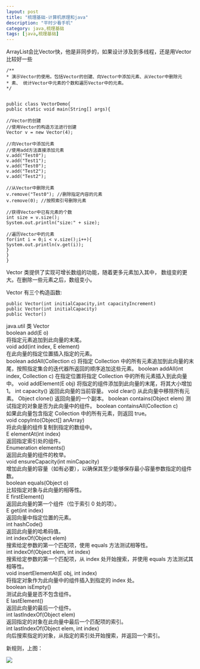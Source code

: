 ```yaml
---
layout: post
title: "梳理基础-计算机原理和java"
description: "平时少看手机"
category: java,梳理基础
tags: [java,梳理基础]
---
```


ArrayList会比Vector快，他是非同步的，如果设计涉及到多线程，还是用Vector比较好一些 


```
/** 
* 演示Vector的使用。包括Vector的创建、向Vector中添加元素、从Vector中删除元  
* 素、 统计Vector中元素的个数和遍历Vector中的元素。 
*/


public class VectorDemo{ 
public static void main(String[] args){

//Vector的创建 
//使用Vector的构造方法进行创建 
Vector v = new Vector(4);

//向Vector中添加元素 
//使用add方法直接添加元素 
v.add("Test0"); 
v.add("Test1"); 
v.add("Test0"); 
v.add("Test2"); 
v.add("Test2");

//从Vector中删除元素 
v.remove("Test0"); //删除指定内容的元素 
v.remove(0); //按照索引号删除元素

//获得Vector中已有元素的个数 
int size = v.size(); 
System.out.println("size:" + size);

//遍历Vector中的元素 
for(int i = 0;i < v.size();i++){ 
System.out.println(v.get(i)); 
} 
} 
} 
```
 
Vector 类提供了实现可增长数组的功能，随着更多元素加入其中，
数组变的更大。在删除一些元素之后，数组变小。    
 
Vector 有三个构造函数:   

``` 
public Vector(int initialCapacity,int capacityIncrement)     
public Vector(int initialCapacity)       
public Vector()     
```


java.util 类 Vector<E>   
boolean add(E o)    
将指定元素追加到此向量的末尾。    
void add(int index, E element)     
在此向量的指定位置插入指定的元素。    
boolean addAll(Collection<? extends E> c)     
将指定 Collection 中的所有元素追加到此向量的末尾，按照指定集合的迭代器所返回的顺序追加这些元素。     
boolean addAll(int index, Collection<? extends E> c)     
在指定位置将指定 Collection 中的所有元素插入到此向量中。      
void addElement(E obj)      
将指定的组件添加到此向量的末尾，将其大小增加 1。     
int capacity()     
返回此向量的当前容量。      
void clear()         
从此向量中移除所有元素。      
Object clone()      
返回向量的一个副本。             
boolean contains(Object elem)       
测试指定的对象是否为此向量中的组件。        
boolean containsAll(Collection<?> c)       
如果此向量包含指定 Collection 中的所有元素，则返回 true。      
void copyInto(Object[] anArray)      
将此向量的组件复制到指定的数组中。      
E elementAt(int index)      
返回指定索引处的组件。       
Enumeration<E> elements()     
返回此向量的组件的枚举。       
void ensureCapacity(int minCapacity)       
增加此向量的容量（如有必要），以确保其至少能够保存最小容量参数指定的组件数。         
boolean equals(Object o)        
比较指定对象与此向量的相等性。        
E firstElement()         
返回此向量的第一个组件（位于索引 0 处的项）。       
E get(int index)           
返回向量中指定位置的元素。             
int hashCode()               
返回此向量的哈希码值。               
int indexOf(Object elem)              
搜索给定参数的第一个匹配项，使用 equals 方法测试相等性。            
int indexOf(Object elem, int index)               
搜索给定参数的第一个匹配项，从 index 处开始搜索，并使用 equals 方法测试其相等性。                 
void insertElementAt(E obj, int index)                
将指定对象作为此向量中的组件插入到指定的 index 处。               
boolean isEmpty()               
测试此向量是否不包含组件。                   
E lastElement()                 
返回此向量的最后一个组件。                
int lastIndexOf(Object elem)                    
返回指定的对象在此向量中最后一个匹配项的索引。          
int lastIndexOf(Object elem, int index)            
向后搜索指定的对象，从指定的索引处开始搜索，并返回一个索引。       


新规则，上图：   

![](../../../../media/picStore/m2015072013015415.jpg)